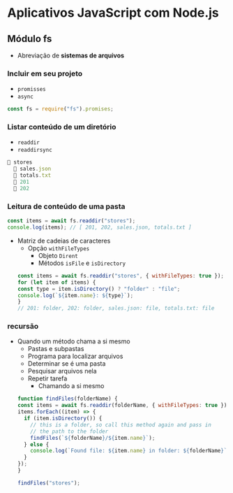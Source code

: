 # Aplicativos JavaScript com Node.js
## Módulo fs
- Abreviação de **sistemas de arquivos**
### Incluir em seu projeto
- `promisses`
- `async`
```js
const fs = require("fs").promises;
```
### Listar conteúdo de um diretório
- `readdir`
- `readdirsync`
```js
📂 stores
  📄 sales.json
  📄 totals.txt
  📂 201
  📂 202
```
### Leitura de conteúdo de uma pasta
```js
const items = await fs.readdir("stores");
console.log(items); // [ 201, 202, sales.json, totals.txt ]
```
- Matriz de cadeias de caracteres
  - Opção `withFileTypes`
    - Objeto `Dirent`
    - Métodos `isFile` e `isDirectory`
  ```js
  const items = await fs.readdir("stores", { withFileTypes: true });
  for (let item of items) {
  const type = item.isDirectory() ? "folder" : "file";
  console.log(`${item.name}: ${type}`);
  }
  // 201: folder, 202: folder, sales.json: file, totals.txt: file
  
  ```
### recursão
- Quando um método chama a si mesmo
  - Pastas e subpastas
  - Programa para localizar arquivos
  - Determinar se é uma pasta
  - Pesquisar arquivos nela
  - Repetir tarefa
    - Chamando a si mesmo
  ```js
  function findFiles(folderName) {
  const items = await fs.readdir(folderName, { withFileTypes: true });
  items.forEach((item) => {
    if (item.isDirectory()) {
      // this is a folder, so call this method again and pass in
      // the path to the folder
      findFiles(`${folderName}/${item.name}`);
    } else {
      console.log(`Found file: ${item.name} in folder: ${folderName}`);
    }
  });
  }

  findFiles("stores"); 
```
